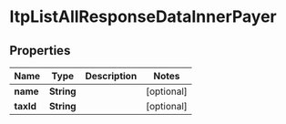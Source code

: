 

# ItpListAllResponseDataInnerPayer


## Properties

| Name | Type | Description | Notes |
|------------ | ------------- | ------------- | -------------|
|**name** | **String** |  |  [optional] |
|**taxId** | **String** |  |  [optional] |



